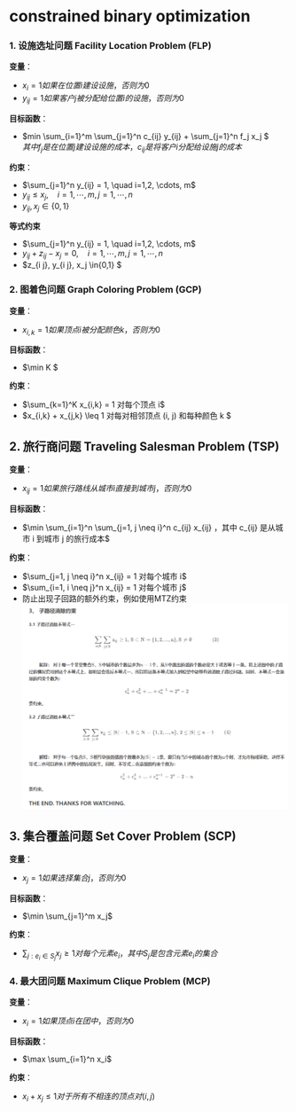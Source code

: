# constrained binary optimization

### 1. 设施选址问题 Facility Location Problem (FLP)

**变量**：
- $x_i  = 1 如果在位置  i  建设设施，否则为 0$
- $y_{ij}  = 1 如果客户  j  被分配给位置  i  的设施，否则为 0$

**目标函数**：
- $min \sum_{i=1}^m \sum_{j=1}^n c_{ij} y_{ij} + \sum_{j=1}^n f_j x_j $  
$其中  f_j  是在位置  j  建设设施的成本， c_{ij}  是将客户  i  分配给设施  j  的成本$

**约束**：
- $\sum_{j=1}^n y_{ij} = 1, \quad i=1,2, \cdots, m$
- $y_{ij} \leq x_j, \quad i=1, \cdots, m, j=1, \cdots, 
n$
- $y_{i j}, x_j \in\{0,1\}$

**等式约束**
- $\sum_{j=1}^n y_{ij} = 1, \quad i=1,2, \cdots, m$
- $y_{i j}+z_{i j}-x_j=0, \quad i=1, \cdots, m, j=1, \cdots, n$
- $z_{i j}, y_{i j}, x_j \in\{0,1\} $

### 2. 图着色问题 Graph Coloring Problem (GCP)

**变量**：
-  $x_{i,k}  = 1 如果顶点  i  被分配颜色  k ，否则为 0$

**目标函数**：
- $\min  K $

**约束**：
- $\sum_{k=1}^K x_{i,k} = 1  对每个顶点  i$
- $x_{i,k} + x_{j,k} \leq 1  对每对相邻顶点  (i, j)  和每种颜色  k $

## 2. 旅行商问题 Traveling Salesman Problem (TSP)

**变量**：
- $x_{ij} = 1 如果旅行路线从城市  i  直接到城市  j ，否则为 0$

**目标函数**：
- $\min \sum_{i=1}^n \sum_{j=1, j \neq i}^n c_{ij} x_{ij} ，其中  c_{ij}  是从城市  i  到城市  j  的旅行成本$

**约束**：
- $\sum_{j=1, j \neq i}^n x_{ij} = 1  对每个城市 i$  
- $\sum_{i=1, i \neq j}^n x_{ij} = 1  对每个城市 j$  
- 防止出现子回路的额外约束，例如使用MTZ约束  
![`alt text`](TSP_add.png)

## 3. 集合覆盖问题 Set Cover Problem (SCP)

**变量**：
- $x_j  = 1 如果选择集合  j ，否则为 0$

**目标函数**：
- $\min \sum_{j=1}^m x_j$

**约束**：
- $\sum_{j: e_i \in S_j} x_j \geq 1  对每个元素  e_i ，其中  S_j  是包含元素  e_i  的集合$

### 4. 最大团问题 Maximum Clique Problem (MCP)

**变量**：
- $x_i  = 1 如果顶点  i  在团中，否则为 0$  

**目标函数**：
- $\max \sum_{i=1}^n x_i$  

**约束**：
- $x_i + x_j \leq 1  对于所有不相连的顶点对  (i, j)$


